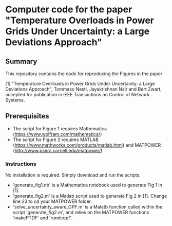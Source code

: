 # Computer code for the paper "Temperature Overloads in Power Grids Under Uncertainty: a Large Deviations Approach"

## Summary  
This repository contains the code for reproducing the Figures in the paper  

[1] "Temperature Overloads in Power Grids Under Uncertainty: a Large Deviations Approach", Tommaso Nesti, Jayakrishnan Nair 
     and Bert Zwart, accepted for publication in IEEE Transactions on Control of Network Systems.

## Prerequisites  
* The script for Figure 1 requires Mathematica (https://www.wolfram.com/mathematica/)
* The script for Figure 2 requires MATLAB (https://www.mathworks.com/products/matlab.html) and MATPOWER (http://www.pserc.cornell.edu/matpower/) 

### Instructions
No installation is required. Simply download and run the scripts.
* 'generate_fig1.nb' is a Mathematica notebook used to generate Fig 1 in [1].
* 'generate_fig2.m' is a Matlab script used to generate Fig 2 in [1]. Change line 23 to cd your MATPOWER folder.
* 'solve_uncertainty_aware_OPF.m' is a Malatb function called within the script 'generate_fig2.m', and relies on the MATPOWER functions 'makePTDF' and 'rundcopf'.


